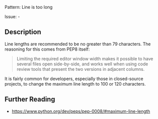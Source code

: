 Pattern: Line is too long

Issue: -

## Description

Line lengths are recommended to be no greater than 79 characters. The reasoning for this comes from PEP8 itself:

> Limiting the required editor window width makes it possible to have several files open side-by-side, and works well when using code review tools that present the two versions in adjacent columns.

It is fairly common for developers, especially those in closed-source projects, to change the maximum line length to 100 or 120 characters.

## Further Reading

* https://www.python.org/dev/peps/pep-0008/#maximum-line-length